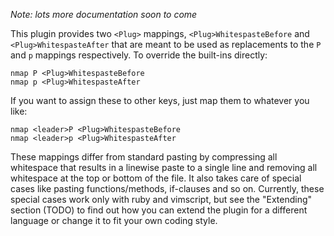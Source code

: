 *Note: lots more documentation soon to come*

This plugin provides two `<Plug>` mappings, `<Plug>WhitespasteBefore` and `<Plug>WhitespasteAfter` that are meant to be used as replacements to the `P` and `p` mappings respectively. To override the built-ins directly:

``` vim
nmap P <Plug>WhitespasteBefore
nmap p <Plug>WhitespasteAfter
```

If you want to assign these to other keys, just map them to whatever you like:

``` vim
nmap <leader>P <Plug>WhitespasteBefore
nmap <leader>p <Plug>WhitespasteAfter
```

These mappings differ from standard pasting by compressing all whitespace that results in a linewise paste to a single line and removing all whitespace at the top or bottom of the file. It also takes care of special cases like pasting functions/methods, if-clauses and so on. Currently, these special cases work only with ruby and vimscript, but see the "Extending" section (TODO) to find out how you can extend the plugin for a different language or change it to fit your own coding style.
